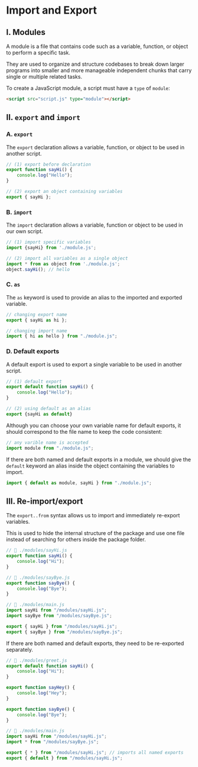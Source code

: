 # **Import and Export**

## **I. Modules**

A module is a file that contains code such as a variable, function, or object to perform a specific task.

They are used to organize and structure codebases to break down larger programs into smaller and more manageable independent chunks that carry single or multiple related tasks.

To create a JavaScript module, a script must have a `type` of `module`:

```html
<script src="script.js" type="module"></script>
```

## **II. `export` and `import`**

### **A. `export`**

The `export` declaration allows a variable, function, or object to be used in another script.

```js
// (1) export before declaration
export function sayHi() {
	console.log("Hello");
}

// (2) export an object containing variables
export { sayHi };
```

### **B. `import`**

The `import` declaration allows a variable, function or object to be used in our own script.

```js
// (1) import specific variables
import {sayHi} from './module.js';

// (2) import all variables as a single object
import * from as object from './module.js';
object.sayHi(); // hello
```

### **C. `as`**

The `as` keyword is used to provide an alias to the imported and exported variable.

```js
// changing export name
export { sayHi as hi };

// changing import name
import { hi as hello } from "./module.js";
```

### **D. Default exports**

A default export is used to export a single variable to be used in another script.

```js
// (1) default export
export default function sayHi() {
	console.log("Hello");
}

// (2) using default as an alias
export {sayHi as default}
```

Although you can choose your own variable name for default exports, it should correspond to the file name to keep the code consistent:

```js
// any varible name is accepted
import module from "./module.js";
```

If there are both named and default exports in a module, we should give the `default` keyword an alias inside the object containing the variables to import.

```js
import { default as module, sayHi } from "./module.js";
```

## **III. Re-import/export**

The `export..from` syntax allows us to import and immediately re-export variables.

This is used to hide the internal structure of the package and use one file instead of searching for others inside the package folder.

```js
// 📁 ./modules/sayHi.js
export function sayHi() {
	console.log("Hi");
}

// 📁 ./modules/sayBye.js
export function sayBye() {
	console.log("Bye");
}

// 📁 ./modules/main.js
import sayHi from "/modules/sayHi.js";
import sayBye from "/modules/sayBye.js";

export { sayHi } from "/modules/sayHi.js";
export { sayBye } from "/modules/sayBye.js";
```

If there are both named and default exports, they need to be re-exported separately.

```js
// 📁 ./modules/greet.js
export default function sayHi() {
	console.log("Hi");
}

export function sayHey() {
    console.log("Hey");
}

export function sayBye() {
    console.log("Bye");
}

// 📁 ./modules/main.js
import sayHi from "/modules/sayHi.js";
import * from "/modules/sayBye.js";

export { * } from "/modules/sayHi.js"; // imports all named exports
export { default } from "/modules/sayHi.js";
```
